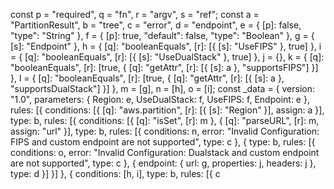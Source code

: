 const p = "required", q = "fn", r = "argv", s = "ref";
const a = "PartitionResult", b = "tree", c = "error", d = "endpoint", e = { [p]: false, "type": "String" }, f = { [p]: true, "default": false, "type": "Boolean" }, g = { [s]: "Endpoint" }, h = { [q]: "booleanEquals", [r]: [{ [s]: "UseFIPS" }, true] }, i = { [q]: "booleanEquals", [r]: [{ [s]: "UseDualStack" }, true] }, j = {}, k = { [q]: "booleanEquals", [r]: [true, { [q]: "getAttr", [r]: [{ [s]: a }, "supportsFIPS"] }] }, l = { [q]: "booleanEquals", [r]: [true, { [q]: "getAttr", [r]: [{ [s]: a }, "supportsDualStack"] }] }, m = [g], n = [h], o = [i];
const _data = { version: "1.0", parameters: { Region: e, UseDualStack: f, UseFIPS: f, Endpoint: e }, rules: [{ conditions: [{ [q]: "aws.partition", [r]: [{ [s]: "Region" }], assign: a }], type: b, rules: [{ conditions: [{ [q]: "isSet", [r]: m }, { [q]: "parseURL", [r]: m, assign: "url" }], type: b, rules: [{ conditions: n, error: "Invalid Configuration: FIPS and custom endpoint are not supported", type: c }, { type: b, rules: [{ conditions: o, error: "Invalid Configuration: Dualstack and custom endpoint are not supported", type: c }, { endpoint: { url: g, properties: j, headers: j }, type: d }] }] }, { conditions: [h, i], type: b, rules: [{ c